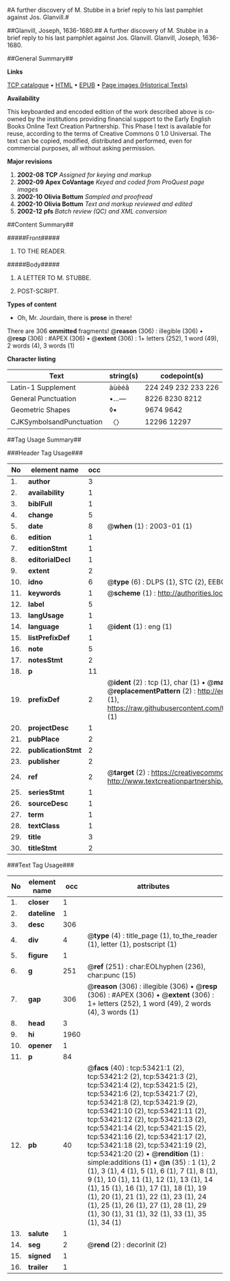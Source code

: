 #A further discovery of M. Stubbe in a brief reply to his last pamphlet against Jos. Glanvill.#

##Glanvill, Joseph, 1636-1680.##
A further discovery of M. Stubbe in a brief reply to his last pamphlet against Jos. Glanvill.
Glanvill, Joseph, 1636-1680.

##General Summary##

**Links**

[TCP catalogue](http://www.ota.ox.ac.uk/tcp/)  • 
[HTML](http://tei.it.ox.ac.uk/tcp/Texts-HTML/free/A42/A42815.html)  • 
[EPUB](http://tei.it.ox.ac.uk/tcp/Texts-EPUB/free/A42/A42815.epub) • 
[Page images (Historical Texts)](https://data.historicaltexts.jisc.ac.uk/view?pubId=eebo-12068225e&pageId=eebo-12068225e-53421-1)

**Availability**

This keyboarded and encoded edition of the
	       work described above is co-owned by the institutions
	       providing financial support to the Early English Books
	       Online Text Creation Partnership. This Phase I text is
	       available for reuse, according to the terms of Creative
	       Commons 0 1.0 Universal. The text can be copied,
	       modified, distributed and performed, even for
	       commercial purposes, all without asking permission.

**Major revisions**

1. __2002-08__ __TCP__ *Assigned for keying and markup*
1. __2002-09__ __Apex CoVantage__ *Keyed and coded from ProQuest page images*
1. __2002-10__ __Olivia Bottum__ *Sampled and proofread*
1. __2002-10__ __Olivia Bottum__ *Text and markup reviewed and edited*
1. __2002-12__ __pfs__ *Batch review (QC) and XML conversion*

##Content Summary##

#####Front#####

1. TO THE READER.

#####Body#####

1. A LETTER TO M. STUBBE.

1. POST-SCRIPT.

**Types of content**

  * Oh, Mr. Jourdain, there is **prose** in there!

There are 306 **ommitted** fragments! 
 @__reason__ (306) : illegible (306)  •  @__resp__ (306) : #APEX (306)  •  @__extent__ (306) : 1+ letters (252), 1 word (49), 2 words (4), 3 words (1)

**Character listing**


|Text|string(s)|codepoint(s)|
|---|---|---|
|Latin-1 Supplement|àùèéâ|224 249 232 233 226|
|General Punctuation|•…—|8226 8230 8212|
|Geometric Shapes|◊▪|9674 9642|
|CJKSymbolsandPunctuation|〈〉|12296 12297|

##Tag Usage Summary##

###Header Tag Usage###

|No|element name|occ|attributes|
|---|---|---|---|
|1.|__author__|3||
|2.|__availability__|1||
|3.|__biblFull__|1||
|4.|__change__|5||
|5.|__date__|8| @__when__ (1) : 2003-01 (1)|
|6.|__edition__|1||
|7.|__editionStmt__|1||
|8.|__editorialDecl__|1||
|9.|__extent__|2||
|10.|__idno__|6| @__type__ (6) : DLPS (1), STC (2), EEBO-CITATION (1), OCLC (1), VID (1)|
|11.|__keywords__|1| @__scheme__ (1) : http://authorities.loc.gov/ (1)|
|12.|__label__|5||
|13.|__langUsage__|1||
|14.|__language__|1| @__ident__ (1) : eng (1)|
|15.|__listPrefixDef__|1||
|16.|__note__|5||
|17.|__notesStmt__|2||
|18.|__p__|11||
|19.|__prefixDef__|2| @__ident__ (2) : tcp (1), char (1)  •  @__matchPattern__ (2) : ([0-9\-]+):([0-9IVX]+) (1), (.+) (1)  •  @__replacementPattern__ (2) : http://eebo.chadwyck.com/downloadtiff?vid=$1&page=$2 (1), https://raw.githubusercontent.com/textcreationpartnership/Texts/master/tcpchars.xml#$1 (1)|
|20.|__projectDesc__|1||
|21.|__pubPlace__|2||
|22.|__publicationStmt__|2||
|23.|__publisher__|2||
|24.|__ref__|2| @__target__ (2) : https://creativecommons.org/publicdomain/zero/1.0/ (1), http://www.textcreationpartnership.org/docs/. (1)|
|25.|__seriesStmt__|1||
|26.|__sourceDesc__|1||
|27.|__term__|1||
|28.|__textClass__|1||
|29.|__title__|3||
|30.|__titleStmt__|2||


###Text Tag Usage###

|No|element name|occ|attributes|
|---|---|---|---|
|1.|__closer__|1||
|2.|__dateline__|1||
|3.|__desc__|306||
|4.|__div__|4| @__type__ (4) : title_page (1), to_the_reader (1), letter (1), postscript (1)|
|5.|__figure__|1||
|6.|__g__|251| @__ref__ (251) : char:EOLhyphen (236), char:punc (15)|
|7.|__gap__|306| @__reason__ (306) : illegible (306)  •  @__resp__ (306) : #APEX (306)  •  @__extent__ (306) : 1+ letters (252), 1 word (49), 2 words (4), 3 words (1)|
|8.|__head__|3||
|9.|__hi__|1960||
|10.|__opener__|1||
|11.|__p__|84||
|12.|__pb__|40| @__facs__ (40) : tcp:53421:1 (2), tcp:53421:2 (2), tcp:53421:3 (2), tcp:53421:4 (2), tcp:53421:5 (2), tcp:53421:6 (2), tcp:53421:7 (2), tcp:53421:8 (2), tcp:53421:9 (2), tcp:53421:10 (2), tcp:53421:11 (2), tcp:53421:12 (2), tcp:53421:13 (2), tcp:53421:14 (2), tcp:53421:15 (2), tcp:53421:16 (2), tcp:53421:17 (2), tcp:53421:18 (2), tcp:53421:19 (2), tcp:53421:20 (2)  •  @__rendition__ (1) : simple:additions (1)  •  @__n__ (35) : 1 (1), 2 (1), 3 (1), 4 (1), 5 (1), 6 (1), 7 (1), 8 (1), 9 (1), 10 (1), 11 (1), 12 (1), 13 (1), 14 (1), 15 (1), 16 (1), 17 (1), 18 (1), 19 (1), 20 (1), 21 (1), 22 (1), 23 (1), 24 (1), 25 (1), 26 (1), 27 (1), 28 (1), 29 (1), 30 (1), 31 (1), 32 (1), 33 (1), 35 (1), 34 (1)|
|13.|__salute__|1||
|14.|__seg__|2| @__rend__ (2) : decorInit (2)|
|15.|__signed__|1||
|16.|__trailer__|1||
